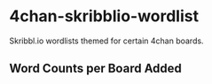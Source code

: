 # 4chan-skribblio-wordlist
Skribbl.io wordlists themed for certain 4chan boards.

## Word Counts per Board Added

